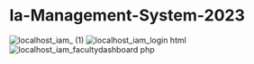 # Ia-Management-System-2023

![localhost_iam_ (1)](https://user-images.githubusercontent.com/121512535/232307724-bd25d045-46fb-474c-a5cf-382aee4a7996.png)
![localhost_iam_login html](https://user-images.githubusercontent.com/121512535/232307731-f092d2b2-9378-425b-a915-c87563bda63f.png)
![localhost_iam_facultydashboard php](https://user-images.githubusercontent.com/121512535/232307730-9e3f89ca-9be3-49db-91f2-89e32e999055.png)
